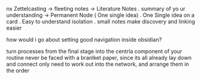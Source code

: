 nx
Zettelcasting
	-> fleeting notes
	-> Literature Notes 
		. summary of yo
		ur understanding 
	-> Permanent Node ( One single idea)
		. One Single idea on a card
		. Easy to understand isolation 
		. small notes make discovery and linking easier
		
how would i go about setting good navigation inside obsidian?

turn processes from the final stage into the centrla component of your routine
never be faced with a branlket paper, since its all already lay down and connect
only need to work out into the network, and arrange them in the order




